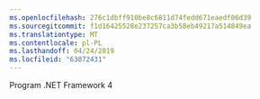 ```yaml
---
ms.openlocfilehash: 276c1dbff910be8c6811d74fedd671eaedf06d39
ms.sourcegitcommit: f1d16425528e237257ca3b58eb49217a514849ea
ms.translationtype: MT
ms.contentlocale: pl-PL
ms.lasthandoff: 04/24/2019
ms.locfileid: "63872431"
---
```

Program .NET Framework 4